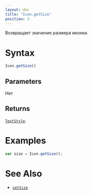 ```yaml
---
layout: doc
title: "Icon.getSize"
position: 3
---
```


Возвращает значение размера иконки.

# Syntax

```js
Icon.getSize()
```

## Parameters

Нет

## Returns

[`TextStyle`](../../../Core/Style/TextStyle/).

# Examples

```js
var size = Icon.getSize();
```

# See Also

* [`setSize`](../Icon.setSize/)
